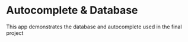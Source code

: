 # Autocomplete & Database

This app demonstrates the database and autocomplete used in the final project
